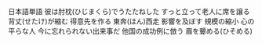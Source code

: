 日本語単語
彼は肘枕(ひじまくら)でうたたねした
すっと立って老人に席を譲る
背丈(せたけ)が縮む
得意先を作る
東奔(ほん)西走
影響を及ぼす
規模の縮小
心の平らな人
今に忘れられない出来事だ
他国の成功例に倣う
眉を顰める(ひそめる)
